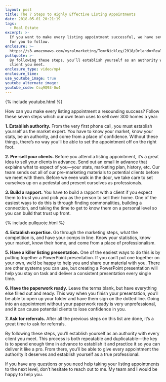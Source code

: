 ```yaml
---
layout: post
title: The 7 Steps to Highly Effective Listing Appointments
date: 2018-05-01 20:21:19
tags:
  - Real Estate
excerpt: >-
  If you want to make every listing appointment successful, we have seven steps
  for you to follow.
enclosure: >-
  https://s3.amazonaws.com/vyralmarketing/Tom+Nickley/2018/Orlando+Real+Estate+Agent-+7+Steps.mp4
pullquote: >-
  By following these steps, you’ll establish yourself as an authority with every
  client you meet.
enclosure_type: video/mp4
enclosure_time:
use_youtube_image: true
youtube_alternate_image:
youtube_code: Csq9Q93-0u4
---
```


{% include youtube.html %}

How can you make every listing appointment a resounding success? Follow these seven steps which our own team uses to sell over 300 homes a year:&nbsp;

**1. Establish authority.** From the very first phone call, you must establish yourself as the market expert. You have to know your market, know your stats, be an authority, and come from a place of confidence. Without these things, there’s no way you’ll be able to set the appointment off on the right foot.&nbsp;

**2. Pre-sell your clients.** Before you attend a listing appointment, it’s a great idea to sell your clients in advance. Send out an email in advance that explains what to expect of you—your stats, marketing plan, history, etc. Our team sends out all of our pre-marketing materials to potential clients before we meet with them. Before we even walk in the door, we take care to set ourselves up on a pedestal and present ourselves as professionals.&nbsp;

**3. Build a rapport.** You have to build a rapport with a client if you expect them to trust you and pick you as the person to sell their home. One of the easiest ways to do this is through finding commonalities, building a connection, and taking the time to get to know them on a personal level so you can build that trust up front.

{% include pullquote.html %}

**4. Establish expertise.** Go through the marketing steps, what the competition is, and have your comps in line. Know your statistics, know your market, know their home, and come from a place of professionalism.&nbsp;

**5. Have a killer listing presentation.** One of the easiest ways to do this is by putting together a PowerPoint presentation. If you can’t put one together on your own, we’d be happy to help you and share our material with you. There are other systems you can use, but creating a PowerPoint presentation will help you stay on task and deliver a consistent presentation every single time.&nbsp;

**6. Have the paperwork ready.** Leave the terms blank, but have everything else filled out and ready. This way when you finish your presentation, you’ll be able to open up your folder and have them sign on the dotted line. Going into an appointment without your paperwork ready is very unprofessional, and it can cause potential clients to lose confidence in you.&nbsp;

**7. Ask for referrals.** After all the previous steps on this list are done, it’s a great time to ask for referrals.&nbsp;

By following these steps, you’ll establish yourself as an authority with every client you meet. This process is both repeatable and duplicatable—the key is to spend enough time in advance to establish it and practice it so you can deliver it like a pro. From there, you’ll be able to give every appointment the authority it deserves and establish yourself as a true professional.&nbsp;

If you have any questions or you need help taking your listing appointments to the next level, don’t hesitate to reach out to me. My team and I would be happy to help you.
